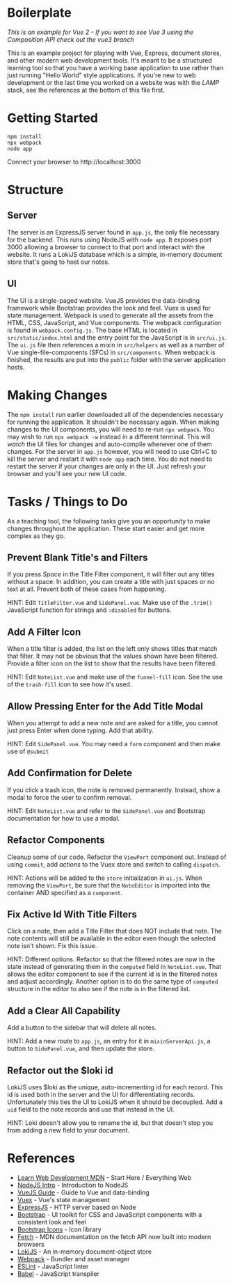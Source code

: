 # Boilerplate

*This is an example for Vue 2 - If you want to see Vue 3 using the Composition API check out the vue3 branch*

This is an example project for playing with Vue, Express, document stores, and other modern web development tools. It's meant to be a structured learning tool so that you have a working base application to use rather than just running "Hello World" style applications. If you're new to web development or the last time you worked on a website was with the *LAMP* stack, see the references at the bottom of this file first.

# Getting Started

    npm install
    npx webpack
    node app

Connect your browser to http://localhost:3000

# Structure

## Server

The server is an ExpressJS server found in `app.js`, the only file necessary for the backend. This runs using NodeJS with `node app`. It exposes port 3000 allowing a browser to connect to that port and interact with the website. It runs a LokiJS database which is a simple, in-memory document store that's going to host our notes.

## UI

The UI is a single-paged website. VueJS provides the data-binding framework while Bootstrap provides the look and feel. Vuex is used for state management. Webpack is used to generate all the assets from the HTML, CSS, JavaScript, and Vue components. The webpack configuration is found in `webpack.config.js`. The base HTML is located in `src/static/index.html` and the entry point for the JavaScript is in `src/ui.js`. The `ui.js` file then references a mixin in `src/helpers` as well as a number of Vue single-file-components (SFCs) in `src/components`. When webpack is finished, the results are put into the `public` folder with the server application hosts.

# Making Changes

The `npm install` run earlier downloaded all of the dependencies necessary for running the application. It shouldn't be necessary again. When making changes to the UI components, you will need to re-run `npx webpack`. You may wish to run `npx webpack -w` instead in a different terminal. This will *watch* the UI files for changes and auto-compile whenever one of them changes. For the server in `app.js` however, you will need to use Ctrl+C to kill the server and restart it with `node app` each time. You do not need to restart the server if your changes are only in the UI. Just refresh your browser and you'll see your new UI code.

# Tasks / Things to Do

As a teaching tool, the following tasks give you an opportunity to make changes throughout the application. These start easier and get more complex as they go.

## Prevent Blank Title's and Filters 

If you press *Space* in the Title Filter component, it will filter out any titles without a space. In addition, you can create a title with just spaces or no text at all. Prevent both of these cases from happening.

HINT: Edit `TitleFilter.vue` and `SidePanel.vue`. Make use of the `.trim()` JavaScript function for strings and `:disabled` for buttons.

## Add A Filter Icon

When a title filter is added, the list on the left only shows titles that match that filter. It may not be obvious that the values shown have been filtered. Provide a filter icon on the list to show that the results have been filtered.

HINT: Edit `NoteList.vue` and make use of the `funnel-fill` icon. See the use of the `trash-fill` icon to see how it's used.

## Allow Pressing Enter for the Add Title Modal

When you attempt to add a new note and are asked for a title, you cannot just press Enter when done typing. Add that ability.

HINT: Edit `SidePanel.vue`. You may need a `form` component and then make use of `@submit`

## Add Confirmation for Delete

If you click a trash icon, the note is removed permanently. Instead, show a modal to force the user to confirm removal.

HINT: Edit `NoteList.vue` and refer to the `SidePanel.vue` and Bootstrap documentation for how to use a modal.

## Refactor Components

Cleanup some of our code. Refactor the `ViewPort` component out. Instead of using `commit`, add *actions* to the Vuex store and switch to calling `dispatch`. 

HINT: Actions will be added to the `store` initialization in `ui.js`. When removing the `ViewPort`, be sure that the `NoteEditor` is imported into the container AND specified as a `component`.

## Fix Active Id With Title Filters

Click on a note, then add a Title Filter that does NOT include that note. The note contents will still be available in the editor even though the selected note isn't shown. Fix this issue.

HINT: Different options. Refactor so that the filtered notes are now in the state instead of generating them in the `computed` field in `NoteList.vue`. That allows the editor component to see if the current id is in the filtered notes and adjust accordingly. Another option is to do the same type of `computed` structure in the editor to also see if the note is in the filtered list. 

## Add a Clear All Capability

Add a button to the sidebar that will delete all notes.

HINT: Add a new route to `app.js`, an entry for it in `mixinServerApi.js`, a button to `SidePanel.vue`, and then update the store.

## Refactor out the $loki id

LokiJS uses $loki as the unique, auto-incrementing id for each record. This id is used both in the server and the UI for differentiating records. Unfortunately this ties the UI to LokiJS when it should be decoupled. Add a `uid` field to the note records and use that instead in the UI.

HINT: Loki doesn't allow you to rename the id, but that doesn't stop you from adding a new field to your document.

# References

* [Learn Web Development MDN](https://developer.mozilla.org/en-US/docs/Learn) - Start Here / Everything Web
* [NodeJS Intro](https://nodejs.dev/learn) - Introduction to NodeJS
* [VueJS Guide](https://vuejs.org/v2/guide/) - Guide to Vue and data-binding
* [Vuex](https://vuex.vuejs.org/) - Vue's state management
* [ExpressJS](https://expressjs.com/) - HTTP server based on Node
* [Bootstrap](https://getbootstrap.com/docs/5.0/getting-started/introduction/) - UI toolkit for CSS and JavaScript components with a consistent look and feel
* [Bootstrap Icons](https://icons.getbootstrap.com/) - Icon library
* [Fetch](https://developer.mozilla.org/en-US/docs/Web/API/Fetch_API/Using_Fetch) - MDN documentation on the fetch API now built into modern browsers
* [LokiJS](http://techfort.github.io/LokiJS/) - An in-memory document-object store
* [Webpack](https://webpack.js.org/concepts/) - Bundler and asset manager
* [ESLint](https://eslint.org/docs/user-guide/configuring/) - JavaScript linter
* [Babel](https://babeljs.io/docs/en/) - JavaScript transpiler